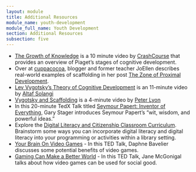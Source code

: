 ```yaml
---
layout: module
title: Additional Resources
module_name: youth-development
module_full_name: Youth Development
section: Additional Resources
subsection: five
---
```


<ul>
  <li><a href="https://youtu.be/8nz2dtv--ok" target="_blank">The Growth of Knowledge</a> is a 10 minute video by <a href="https://www.youtube.com/channel/UCX6b17PVsYBQ0ip5gyeme-Q">CrashCourse</a> that provides an overview of Piaget’s stages of cognitive development.</li>
  <li>Over at <a href="http://www.cuppacocoa.com/t" target="_blank">cuppacocoa</a>, blogger and former teacher JoEllen describes real-world examples of scaffolding in her post <a href="http://www.cuppacocoa.com/the-zone-of-proximal-development/">The Zone of Proximal Development</a>. </li>
  <li><a href="https://youtu.be/SzOTvkY3jOE" target="_blank">Lev Vygotsky’s Theory of Cognitive Development</a> is an 11-minute video by <a href="https://www.youtube.com/channel/UCJehV0NnCkUsLu0QepRnPTg"  target="_blank">Altaf Solangi</a></li>
  <li><a href="https://youtu.be/4AoLk5nbliM" target="_blank">Vygotsky and Scaffolding</a> is a 4-minute video by <a href="https://www.youtube.com/channel/UCHthk9ptjiSjD_VcCZB3ehA" target="_blank">Peter Lyon</a></li>
  <li>In this 20-minute TedX Talk titled <a href="https://www.youtube.com/watch?v=6-dFTmdX1kU" target="_blank">Seymour Papert: Inventor of Everything</a>, Gary Stager introduces Seymour Papert’s “wit, wisdom, and powerful ideas.”</li>
<li> Explore the <a href="https://www.commonsense.org/education/digital-citizenship">Digital Literacy and Citizenship Classroom Curriculum</a>. Brainstorm some ways you can incorporate digital literacy and digital literacy into your programming or activities within a library setting. </li>

  <li><a href="https://www.ted.com/talks/daphne_bavelier_your_brain_on_video_games#373535" target="_blank">Your Brain On Video Games</a> - In this TED Talk, Daphne Bavelier discusses some potential benefits of video games.</li>
  <li><a href="https://www.ted.com/talks/jane_mcgonigal_gaming_can_make_a_better_world" target="_blank">Gaming Can Make a Better World</a> - In this TED Talk, Jane McGonigal talks about how video games can be used for social good.</li>
</ul> 


